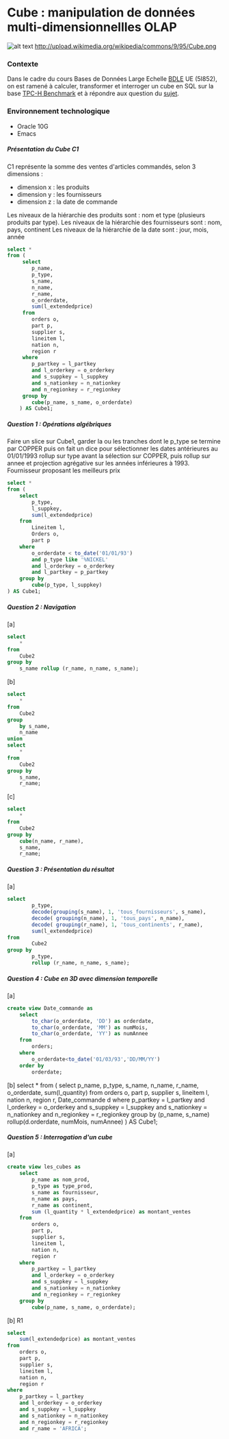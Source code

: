# Cube : manipulation de données multi-dimensionnellles OLAP

![alt text](http://upload.wikimedia.org/wikipedia/commons/9/95/Cube.png "screen 1")
http://upload.wikimedia.org/wikipedia/commons/9/95/Cube.png

### Contexte
Dans le cadre du cours Bases de Données Large Echelle [BDLE] UE (5I852), on est ramené à  calculer, transformer et interroger un cube en SQL sur la base [TPC-H Benchmark] et à répondre aux question du [sujet].

### Environnement technologique 
- Oracle 10G
- Emacs

##### Présentation du Cube C1
C1 représente la somme des ventes d'articles commandés, selon 3 dimensions :

+ dimension x : les produits
+ dimension y : les fournisseurs
+ dimension z : la date de commande

Les niveaux de la hiérarchie des produits sont : nom et type (plusieurs produits par type). 
Les niveaux de la hiérarchie des fournisseurs sont : nom, pays, continent 
Les niveaux de la hiérarchie de la date sont : jour, mois, année

```sql
select *
from (
     select 
		p_name, 
		p_type, 
		s_name, 
		n_name, 
		r_name, 
		o_orderdate, 
		sum(l_extendedprice) 
     from 
		orders o, 
		part p, 
		supplier s, 
		lineitem l, 
		nation n, 
		region r
     where 
		p_partkey = l_partkey
		and l_orderkey = o_orderkey
		and s_suppkey = l_suppkey
		and s_nationkey = n_nationkey
		and n_regionkey = r_regionkey
     group by 
		cube(p_name, s_name, o_orderdate)
	) AS Cube1;
```

##### Question 1 : Opérations algébriques

Faire un slice sur Cube1, garder la ou les tranches dont le p_type se termine par COPPER puis on fait un dice pour sélectionner les dates antérieures au 01/01/1993 rollup sur type avant la sélection sur COPPER, puis rollup sur annee et projection agrégative sur les années inférieures à 1993. Fournisseur proposant les meilleurs prix 

```sql
select *
from (
	select 
		p_type, 
		l_suppkey, 
		sum(l_extendedprice)
	from 
		Lineitem l, 
		Orders o, 
		part p
	where 
		o_orderdate < to_date('01/01/93') 
		and p_type like '%NICKEL'
		and l_orderkey = o_orderkey
		and l_partkey = p_partkey
	group by 
		cube(p_type, l_suppkey)
) AS Cube1;
```

##### Question 2 : Navigation
[a]

```sql
select 
	* 
from 
	Cube2
group by 
	s_name rollup (r_name, n_name, s_name);
```

[b]

```sql
select 
	*
from 
	Cube2
group 
	by s_name, 
	n_name
union
select 
	*
from 
	Cube2
group by 
	s_name, 
	r_name;
```
[c]

```sql
select 
	* 
from 
	Cube2
group by 
	cube(n_name, r_name),
	s_name, 
	r_name;
```


##### Question 3 : Présentation du résultat
[a]
```sql
select 
		p_type, 
		decode(grouping(s_name), 1, 'tous_fournisseurs', s_name), 
		decode( grouping(n_name), 1, 'tous_pays', n_name),
		decode( grouping(r_name), 1, 'tous_continents', r_name),
		sum(l_extendedprice)
from 
		Cube2
group by 
		p_type, 
		rollup (r_name, n_name, s_name); 

```

##### Question 4 : Cube en 3D avec dimension temporelle
[a]

```sql
create view Date_commande as
	select 
		to_char(o_orderdate, 'DD') as orderdate, 
		to_char(o_orderdate, 'MM') as numMois, 
		to_char(o_orderdate, 'YY') as numAnnee
	from 
		orders;
	where
		o_orderdate<to_date('01/03/93','DD/MM/YY')  
	order by 
		orderdate;
```
[b]
select *
from (
     select 
		p_name, 
		p_type, 
		s_name,	
		n_name,
		r_name, 
		o_orderdate,
		sum(l_quantity) 
     from 
		orders o, 
		part p, 
		supplier s, 
		lineitem l, 
		nation n, 
		region r, 
		Date_commande d
     where 
		p_partkey = l_partkey
		and l_orderkey = o_orderkey
		and s_suppkey = l_suppkey
		and s_nationkey = n_nationkey
		and n_regionkey = r_regionkey
     group by 
		(p_name, s_name) rollup(d.orderdate, numMois, numAnnee)
	) AS Cube1;
	 
	 
##### Question 5 : Interrogation d'un cube
[a]	 
	 
	 
```sql
create view les_cubes as
	select 
		p_name as nom_prod,
		p_type as type_prod,
		s_name as fournisseur,
		n_name as pays, 
		r_name as continent, 
		sum (l_quantity * l_extendedprice) as montant_ventes
	from 
		orders o, 
		part p,
		supplier s, 
		lineitem l,
		nation n, 
		region r
    where 
		p_partkey = l_partkey
		and l_orderkey = o_orderkey
		and s_suppkey = l_suppkey
		and s_nationkey = n_nationkey
		and n_regionkey = r_regionkey
    group by 
		cube(p_name, s_name, o_orderdate);
```
[b] R1

```sql
select 
	sum(l_extendedprice) as montant_ventes
from 
	orders o,
	part p, 
	supplier s, 
	lineitem l,
	nation n,
	region r
where 
	p_partkey = l_partkey
	and l_orderkey = o_orderkey
	and s_suppkey = l_suppkey
	and s_nationkey = n_nationkey
	and n_regionkey = r_regionkey
	and r_name = 'AFRICA';	 
```	



[sujet]:http://www-bd.lip6.fr/ens/bdmd2013/index.php/Cube
[BDLE]:http://dac.lip6.fr/master/ues-2014-2015/bdle-2014-2015/
[TPC-H Benchmark]:http://www-master.ufr-info-p6.jussieu.fr/2005/IMG/naacke/bdwa/bdwa2006/extra/tme/tpch-spec-2.3.0.pdf


